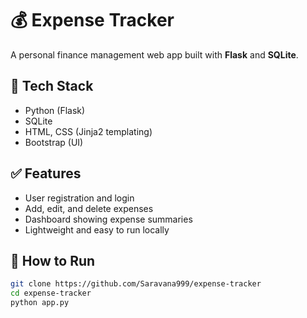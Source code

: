 # 💰 Expense Tracker

A personal finance management web app built with **Flask** and **SQLite**.

## 🔧 Tech Stack
- Python (Flask)
- SQLite
- HTML, CSS (Jinja2 templating)
- Bootstrap (UI)

## ✅ Features
- User registration and login
- Add, edit, and delete expenses
- Dashboard showing expense summaries
- Lightweight and easy to run locally

## 🚀 How to Run

```bash
git clone https://github.com/Saravana999/expense-tracker
cd expense-tracker
python app.py
